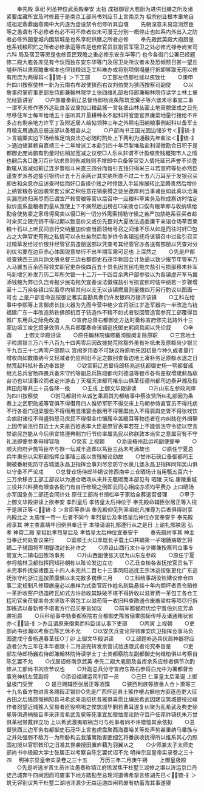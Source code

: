 <!-- { "loadSidebar": true } -->
　　奉先殿  享祀  列圣神位武英殿奉安  太祖  成祖御容大庖厨为进供日膳之所及诸紧要库藏所宜及时修葺于是南京工部尚书刘应节上言南京为  祖宗创业根本重地自成祖定鼎鼎幽燕南中大内遂为虚设禁令勿修听其自壤
　　先朝深意未易窥测然臣等之愚谓有不必修者有必不可不修者似未可漫无分别一概停止也如系内外出入之防者必修外圉皇城内围禁城是也系享祀供膳之所者必修
　　奉先殿武英殿大庖厨是也系钱粮积贮之所者必修承运等库是也修官员驻劄官军宿卫之处必修光禄寺尚宝司六科  局及宿卫等房是也修臣民观瞻之重必修东安东华等门  也今各衙门公署已经题修二殿大庖各库见有今议而独东安东华等门及宿卫处所议者未及恐倾颓日甚一望丘墟非所以肃观瞻重根本也但钱粮诎乏工料难办或将别项倒塌量行折卸移取无用以修有用庶为两得耳＜锍-釒＞下工部
　　○工部左侍郎杜拯以疾致仕
　　○庚申升四川按察使林一新为云南右布政使狭西右议刘伯爕为狭西按察司副使
　　○以詹事府掌府事吏部左侍郎兼翰林院学士张四维礼部右侍郎兼翰林院侍读学士林士章光经筵讲官
　　○户部覆奏蓟辽总督侍郎杨兆条陈筑宽奠子等六堡未尽事宜二事一谓军夫修作塞外远赴良苦议重加口粮盐酱一言各堡山林丛密土地膏腴堡成之日先尽移住军士每军给地五十亩听其开垦耕种永不起科将官堡官养廉菜地量行拨给不许多占有剩余地方许军丁及附近居人给帖领种三年之外照屯田纳粮事例起科以备军士月粮支用通造总册送部以备稽查从之
　　○户部尚书王国光因边储岁亏＜锍-釒＞言输粟实边下场给盐足饷良法亦必随时酌处上下两利为通融先年盐法＜锍-釒＞通边储甚赖自嘉靖三十二年增派工本盐引四十年尽掣堆盐盐利浸微勘合日积于是都御史庞尚鹏有酌量时估稍加宽减之议使□人乐从非谓不计盈缩贵贱概狥市人之情也嗣后各□踵习百计钻求贵则告减贱则不增郎中兵备等官受人情托延已声誉不论豊歉辄从宽减如蓟辽连岁豊稔斗米直三四分而每引五钱只得米三斗若宣府等处亦然臣谨查岁派各边盐引银约计五十万余两计其实纳所直不过二十五六万耳至于发银召买即古和籴意亦应访查时估而奸□夤缘价贱之时领银入手延挨展转比至腾贵然后增价上纳管粮各官因袭常套公家之积任意花销豪猾之徒坐邀厚利当事诸臣如此真以沧海实漏卮终归澌尽而已谓宜严敕管粮等官以后召中一应粮料草束务及秋成察访时估定拟价直系盐粮者酌量从宽使上下不病然后出榜召□亲拨仓口俟有粮草即与收纳填给勘合使势豪之家毋得窝卖以侵□利一切分外需索掯勒守候之苦严加禁绝系召买者趁时籴买立限完销不得过期以致高价又或仿先臣刘大夏故法选委廉干亲诣仓场草百束粮十石以上听民间自行交纳量加价直当面领给号召之间谁不乐从如是而往时奸□包占之大弊官吏苟狥之私情可以永杜矣然后每岁终令各镇巡抚将该镇召中过盐引召买过粮草发给过价银并经管官员造册送部以凭查考其经管官亦各送有部册以凭查对分别优劣要在边臣赤心体国锐意举行不出年期军需可足也  上深然之
　　○先是户部驳查狭西三边兵饷文册总督三边右都御史石茂华称因会计急逼以致少报节年管军万人马骡五百余匹将领文职官吏杂役四百五十员名因言民屯拖欠盐引亏损那移未补军马新增乞补发万历二年所欠银一十二万一千四百余两户部参驳以为各镇虚开军马冀添钱粮为弊已久岂肯报少民屯拖欠宜善设法徵催盐引亏损宜照时估中纳若一岁骤增至十二万余各镇口实虽尽内帑其何以支无以该镇燃眉则量拨四万另行酌议以图画一可也  上是户部言命巡按御史著实查勘具奏仍许发银四万接济该镇
　　○工科左给事中李熙等上言御虏长技火器为先而今营中绝少宜将浙江岁造军器内一半改造鸟铳福建广东一半改造熟铁佛郎机百子铳造作不精不如式者驳回管造官参究工部覆得旨惟广东用兵之际免改造
　　○宣府总督右都御史方达时奏称宣府修完北路外十三家边垣工竣乞叙录效劳人员兵部覆奏命该镇巡抚御史躬阅具闻以凭论叙
　　○辛酉
　　上御文华殿讲读
　　○原任翰林院编修戴洵服阕复除原职
　　○三宫地土子粒原银三万六千八百九十四两零后因改拨抛荒除豁外虽有补抵未及原额尚少银三千九百三十七两零户部题以  宫闱岁用委不可缺议将原地先因初垦今种久成者量行增收向如数徵纳今又轻减者仍应照旧不足之数别查备边地土凑补务足原额水退之日抛荒起科抵补备边奉旨是
　　○钦赏蓟辽总督侍郎杨兆巡抚都御史杨一鹗都督戚继光总兵官杨四畏兵备宋守约等副总兵陈勋都司刘德温等银币各有差叙增建蓟昌敌台功也以误事论罚者定州游击丁天福天津都司褚东山俱革任德州都司边泰尹湘及指挥田彪等共三十员各降一级
　　○壬戌  上御文华殿讲读
　　○升山东左参政刘庠为四川按察使
　　○驸马都尉许从诚乞乘肩舆为都给事中蔡汝贤所纠礼部因为条奏上之武职勋戚等官俱不得僣用四人惟轿军职不得交床上马朝参侍直官员不得托病不行各衙门冠梁服色不得僣用混淆宴会器用不得奢糜出入不得肩舆吏胥不得张戏饮会旗尉诸役不得盛驺怒马庶民不得僣金巾镶履伞盖暖耳等物违者在内纠劾在外缉拏  上因传谕法行自近士大夫是百姓表率大臣是庶官表率若在上不能信法守令徒以空言禁谕民岂能从今后俱宜恪遵典制力行节俭率属先民以称朕敦本尚实之意属官有不守礼法即便参奏毋得容隐
　　○癸亥  上视朝
　　○添设梧州盐运司副使提举
　　○顺天府府尹施笃臣卒与祭一坛减半造葬以笃臣三品未考满故也
　　○原任宁夏总兵牛秉忠以实职都指挥佥事降三级以贪残被论劾故
　　○甘州石硖口备御都司王朝被番射死防守古城堡永昌卫指挥佥事刘尽忠防守水泉儿堡永昌卫指挥同知吴山俱以守备不严论戍
　　○总督仓场侍郎毕锵议修西南中三仓晒场计当用甎五百六十三万余移咨工部工部议以为通仓晒场从来并无甎砌而本部见有  昭陵  天坛  康陵重城三役并兴料费有限查各衙门有自行修理之例即云同心相成亦须均平费办  上曰晒场亦军国急务二部还会同计处  原任工部尚书胡松卒于家给全葬遣官督理
　　○甲子  上御文华殿讲读上欲奉安  孝烈皇后  孝恪皇太后神位于  奉先殿命辅臣张居正等入视于是居正等＜锍-釒＞言臣等恭诣  奉先殿仰见列圣祖妣凡推尊为后者俱得祔享  内殿比之  太庙惟一帝一  后者不同今    孝烈皇后及孝恪皇后神位亦宜奉安于  奉先殿祔享其  神主查嘉靖年旧例俱奉迁于  本陵请谕礼部遵行从之是日  上谕礼部朕思  弘孝  神霄二殿  皇祖妣孝烈皇后及  孝恪皇太后神位宜奉安于
　　奉先殿祔享其  神主当奉迁何处查议来行
　　○富顺王火□厚焜长子载土□共嫡第一子翊鏸病故乞将嫡二子辅国将军翊鍉改封长孙许之
　　○添设山西行太仆寺少卿兼按察司佥事专管宣大二镇屯田牧场事务
　　○升山西副使张天驭为山东左参政
　　○原任宁夏参将榆林卫都指挥同知孙朝栋以赃论发边立功
　　○乙丑查核各省抚按官员名下未完事件抚按诸臣五十四人未完共二百七十三事凤阳巡抚王宗沐巡按张更化广东巡抚张守约浙江巡按萧廪俱以未完数多镌俸三月
　　○工科给事胡汝钦建议修仓四事二定规制凡修理廒座必以廒样为式委官匠作姓名刻扁悬挂十年内颓坏者责令赔修一革折收窑户烧造砖瓦如式方许验收其缺破不堪不得折收以滋冒费一革包工各仓工程司官亲莅督率务求坚致不得包工以滋苟简一收旧料查勘通仓废廒梁柱等项尽行拆卸拣选以备新修不堪者方行召买奉旨如议
　　○前军都督府优给宁晋伯刘应芳承袭祖爵
　　○兵科给事中劾奏都察院右佥都御史陈省僣乘围轿传呼及诸通贿状省亦＜锍-釒＞办且谓原来僣乘而科臣误认事下吏部
　　○丙寅  上视朝
　　○吏部尚书张瀚以考察自陈乞休不允
　　○以安庆兵变论将领罪安庆卫指挥佥事马负图遣戍守备杨遇春革任○丁卯  上御文华殿讲读
　　○工部题补造兵伏局神器将应造者分为三年在本年者限十二月造完转发京营试验违限式者论究奉旨是
　　○吏部左侍郎杨巍右侍郎兼翰林院侍读学士丁士羙都察院左副都御史何维柏俱以考察自陈乞罢不允
　　○戊辰诏修南京武英  奉先二殿大庖厨及各库余系应修者俱节次酌修从工部尚书刘应节议也
　　○升副总兵分守宣府东路右参将白允中为署都督佥事充神机左营副将
　　○添设福建运司判官一员
　　○己巳  仁圣皇太后圣诞  上御皇极门受贺
　　○  是日赐辅臣张居正等酒馔
　　○狭西利族等族番人仓卜萧等三十九名备方物进贡各赐叚疋银钞○先是广西怀远县土猺作梗占据地方驱逐邑吏大征古田之后猺颇悔祸知县马希武亲诣招抚各猺俱喜愿比编民希武因建议筑城督役过峻作者怨望近城猺入贸易者匠役哃喝之俟筑城毕剿若曹耳遂复纠聚为乱希武及典史徐冕等俱遇祸按臣李采菲言希武及冕等死事宜加赠恤而论防守百户任邦祚镇抚朱万世俱革冠带戴罪立功  上以希武激夷取祸岂可与死事者同不许赠恤其余依拟
　　○总督狭西三边军务右都御史石茂华上言套虏盘聚西海嘉峪关等处声势甚重纳马番族与之并处强弱不敌万一为所胁构去我藩篱贻害匪细乞将番族收抚得所以维系其心仍照国初授以官职敕印之旧准其世袭授田置庐藉为羽翼从之
　　○少师兼太子太师吏部尚书中极殿大学士张居正以考察自陈乞罢优诏不允
明神宗显皇帝实录卷之三十四
　明神宗显皇帝实录卷之三十五
　　万历三年二月庚午朔
　　上御皇极殿
　　○先是听选岁贡生员许汝愚奏称镇江府练湖焦干杜墅三湖修之堪以济运京口丹徒吕城奔牛四闸因而可废事下地方踏勘至总理河道傅希挚言练湖先已＜锍-釒＞筑无容别议焦干杜墅二湖地洼源少无益运道四闸若废有妨蓄洩其事遂寝
